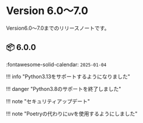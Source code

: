 Version 6.0～7.0
=================

Version6.0～7.0までのリリースノートです。

## :package: 6.0.0

:fontawesome-solid-calendar: `2025-01-04`

!!! info "Python3.13をサポートするようになりました"

!!! danger "Python3.8のサポートを終了しました"

!!! note "セキュリティアップデート"

!!! note "Poetryの代わりにuvを使用するようにしました"

